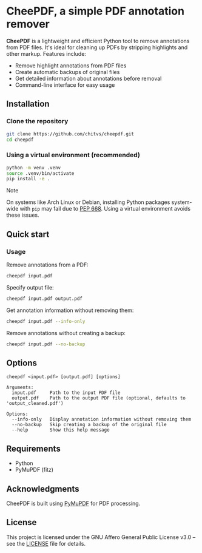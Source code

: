 # CheePDF, a simple PDF annotation remover

**CheePDF** is a lightweight and efficient Python tool to remove annotations from PDF files. It's ideal for cleaning up PDFs by stripping highlights and other markup. Features include:

- Remove highlight annotations from PDF files
- Create automatic backups of original files
- Get detailed information about annotations before removal
- Command-line interface for easy usage

## Installation

### Clone the repository

```bash
git clone https://github.com/chitvs/cheepdf.git
cd cheepdf
```

### Using a virtual environment (recommended)

```bash
python -m venv .venv
source .venv/bin/activate
pip install -e .
```

> [!NOTE]  
> On systems like Arch Linux or Debian, installing Python packages system-wide with `pip` may fail due to [PEP 668](https://peps.python.org/pep-0668/). Using a virtual environment avoids these issues.

## Quick start

### Usage

Remove annotations from a PDF:

```bash
cheepdf input.pdf
```

Specify output file:

```bash
cheepdf input.pdf output.pdf
```

Get annotation information without removing them:

```bash
cheepdf input.pdf --info-only
```

Remove annotations without creating a backup:

```bash
cheepdf input.pdf --no-backup
```

## Options

```
cheepdf <input.pdf> [output.pdf] [options]

Arguments:
  input.pdf     Path to the input PDF file
  output.pdf    Path to the output PDF file (optional, defaults to 'output_cleaned.pdf')

Options:
  --info-only   Display annotation information without removing them
  --no-backup   Skip creating a backup of the original file
  --help        Show this help message
```

## Requirements

- Python
- PyMuPDF (fitz)

## Acknowledgments

CheePDF is built using [PyMuPDF](https://pymupdf.readthedocs.io/) for PDF processing.

## License

This project is licensed under the GNU Affero General Public License v3.0 – see the [LICENSE](LICENSE) file for details.

